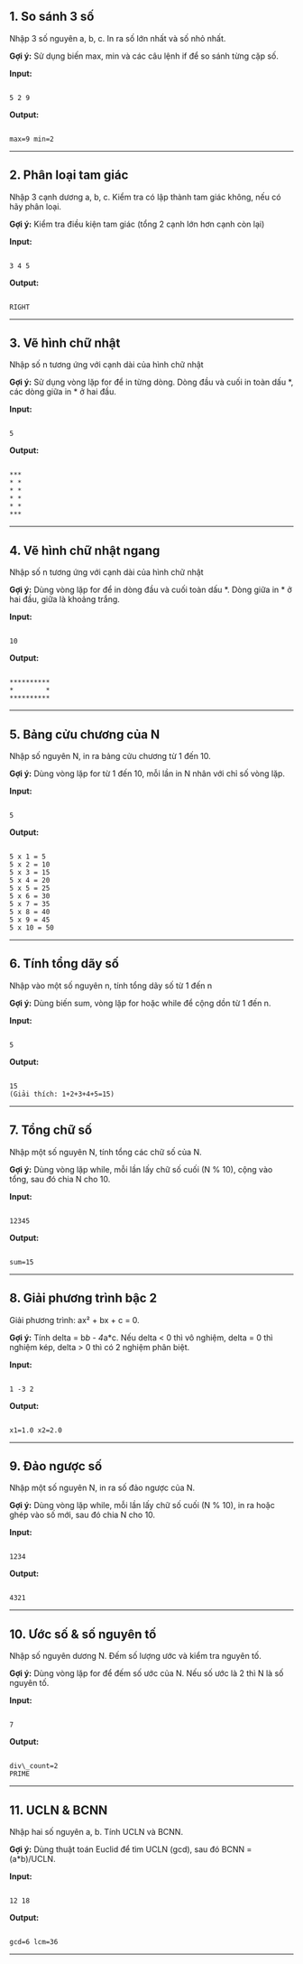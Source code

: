 
## 1. So sánh 3 số

Nhập 3 số nguyên a, b, c. In ra số lớn nhất và số nhỏ nhất.  

**Gợi ý:** Sử dụng biến max, min và các câu lệnh if để so sánh từng cặp số.

**Input:**
```

5 2 9

```
**Output:**
```

max=9 min=2

```

---


## 2. Phân loại tam giác

Nhập 3 cạnh dương a, b, c. Kiểm tra có lập thành tam giác không, nếu có hãy phân loại.  

**Gợi ý:** Kiểm tra điều kiện tam giác (tổng 2 cạnh lớn hơn cạnh còn lại)

**Input:**
```

3 4 5

```
**Output:**
```

RIGHT

```

---



## 3. Vẽ hình chữ nhật 

Nhập số n tương ứng với cạnh dài của hình chữ nhật

**Gợi ý:** Sử dụng vòng lặp for để in từng dòng. Dòng đầu và cuối in toàn dấu *, các dòng giữa in * ở hai đầu.

**Input:**
```

5

```
**Output:**
```

***
* *
* *
* *
* *
***

```

---



## 4. Vẽ hình chữ nhật ngang

Nhập số n tương ứng với cạnh dài của hình chữ nhật

**Gợi ý:** Dùng vòng lặp for để in dòng đầu và cuối toàn dấu *. Dòng giữa in * ở hai đầu, giữa là khoảng trắng.

**Input:**
```

10

```
**Output:**
```

**********
*        *
**********

```

---


## 5. Bảng cửu chương của N

Nhập số nguyên N, in ra bảng cửu chương từ 1 đến 10.  

**Gợi ý:** Dùng vòng lặp for từ 1 đến 10, mỗi lần in N nhân với chỉ số vòng lặp.

**Input:**
```

5

```
**Output:**
```

5 x 1 = 5
5 x 2 = 10
5 x 3 = 15
5 x 4 = 20
5 x 5 = 25
5 x 6 = 30
5 x 7 = 35
5 x 8 = 40
5 x 9 = 45
5 x 10 = 50

```

---



## 6. Tính tổng dãy số

Nhập vào một số nguyên n, tính tổng dãy số từ 1 đến n

**Gợi ý:** Dùng biến sum, vòng lặp for hoặc while để cộng dồn từ 1 đến n.

**Input:**
```

5

```
**Output:**
```

15
(Giải thích: 1+2+3+4+5=15)

```

---



## 7. Tổng chữ số

Nhập một số nguyên N, tính tổng các chữ số của N.  

**Gợi ý:** Dùng vòng lặp while, mỗi lần lấy chữ số cuối (N % 10), cộng vào tổng, sau đó chia N cho 10.

**Input:**
```

12345

```
**Output:**
```

sum=15

```

---



## 8. Giải phương trình bậc 2

Giải phương trình: ax² + bx + c = 0.  

**Gợi ý:** Tính delta = b*b - 4*a*c. Nếu delta < 0 thì vô nghiệm, delta = 0 thì nghiệm kép, delta > 0 thì có 2 nghiệm phân biệt.

**Input:**
```

1 -3 2

```
**Output:**
```

x1=1.0 x2=2.0

```

---





## 9. Đảo ngược số

Nhập một số nguyên N, in ra số đảo ngược của N.  

**Gợi ý:** Dùng vòng lặp while, mỗi lần lấy chữ số cuối (N % 10), in ra hoặc ghép vào số mới, sau đó chia N cho 10.

**Input:**
```

1234

```
**Output:**
```

4321

```

---



## 10. Ước số & số nguyên tố

Nhập số nguyên dương N. Đếm số lượng ước và kiểm tra nguyên tố.  

**Gợi ý:** Dùng vòng lặp for để đếm số ước của N. Nếu số ước là 2 thì N là số nguyên tố.

**Input:**
```

7

```
**Output:**
```

div\_count=2
PRIME

```

---

## 11. UCLN & BCNN

Nhập hai số nguyên a, b. Tính UCLN và BCNN.  

**Gợi ý:** Dùng thuật toán Euclid để tìm UCLN (gcd), sau đó BCNN = (a*b)/UCLN.

**Input:**
```

12 18

```
**Output:**
```

gcd=6 lcm=36

```

---

